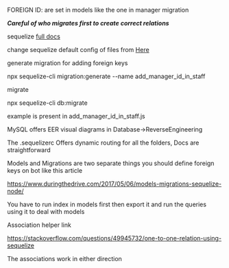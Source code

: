 FOREIGN ID: are set in models like the one in manager migration


 *******Careful of who migrates first to create correct relations*******



sequelize <a href="https://sequelize.org/master/index.html">full docs </a>


change sequelize default config of files from   <a href="https://sequelize.org/master/manual/migrations.html#the--code--sequelizerc--code--file">Here</a>




generate migration for adding foreign keys

npx sequelize-cli migration:generate --name add_manager_id_in_staff


migrate 

npx sequelize-cli db:migrate

example is present in add_manager_id_in_staff.js

MySQL offers EER visual diagrams in Database->ReverseEngineering


The .sequelizerc Offers dynamic routing for all the folders, Docs are straightforward 



Models and Migrations are two separate things you should define foreign keys on bot like this article

https://www.duringthedrive.com/2017/05/06/models-migrations-sequelize-node/


You have to run index in models first then export it and run the queries using it to deal with models



Association helper link 

https://stackoverflow.com/questions/49945732/one-to-one-relation-using-sequelize


The associations work in either direction